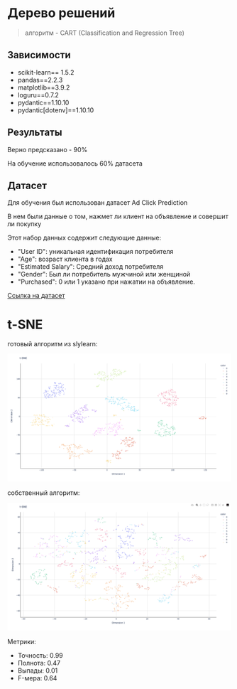 # Дерево решений

> алгоритм - CART (Classification and Regression Tree)


## Зависимости

- scikit-learn== 1.5.2
- pandas==2.2.3
- matplotlib==3.9.2
- loguru==0.7.2
- pydantic==1.10.10
- pydantic[dotenv]==1.10.10

## Результаты

Верно предсказано - 90%

На обучение использовалось 60% датасета

## Датасет

Для обучения был использован датасет Ad Click Prediction

В нем были данные о том, нажмет ли клиент на объявление и совершит ли покупку

Этот набор данных содержит следующие данные:

- "User ID": уникальная идентификация потребителя
- "Age": возраст клиента в годах
- "Estimated Salary": Средний доход потребителя
- "Gender": Был ли потребитель мужчиной или женщиной
- "Purchased": 0 или 1 указано при нажатии на объявление.

[Ссылка на датасет](https://www.kaggle.com/datasets/jahnveenarang/cvdcvd-vd)

# t-SNE

готовый алгоритм из slylearn:

![orig](images/orig.png)


собственный алгоритм:

![orig](images/custom.png)

Метрики:

- Точность: 0.99
- Полнота: 0.47
- Выпады: 0.01
- F-мера: 0.64